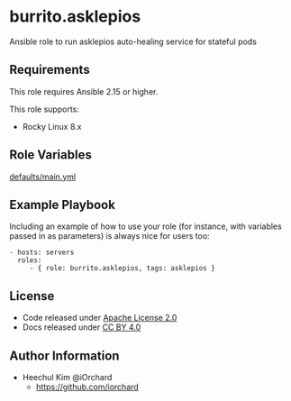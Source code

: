 burrito.asklepios
====================

Ansible role to run asklepios auto-healing service for stateful pods

Requirements
------------

This role requires Ansible 2.15 or higher.

This role supports:

  - Rocky Linux 8.x

Role Variables
--------------

[defaults/main.yml](defaults/main.yml)

Example Playbook
----------------

Including an example of how to use your role (for instance, with variables passed in as parameters) is always nice for users too:

    - hosts: servers
      roles:
         - { role: burrito.asklepios, tags: asklepios }

License
-------

  - Code released under [Apache License 2.0](LICENSE)
  - Docs released under [CC BY 4.0](http://creativecommons.org/licenses/by/4.0/)

Author Information
------------------

  - Heechul Kim @iOrchard
      - <https://github.com/iorchard>

